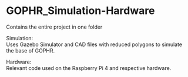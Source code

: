 # GOPHR_Simulation-Hardware
Contains the entire project in one folder

Simulation:<br>
Uses Gazebo Simulator and CAD files with reduced polygons to simulate the base of GOPHR.

Hardware:<br>
Relevant code used on the Raspberry Pi 4 and respective hardware.
